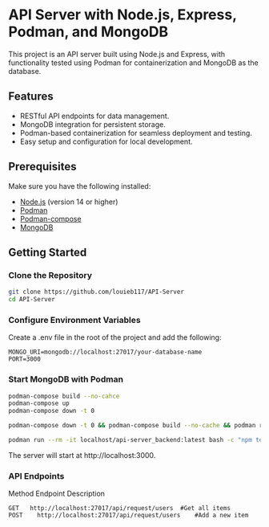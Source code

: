 # API Server with Node.js, Express, Podman, and MongoDB

This project is an API server built using Node.js and Express, with functionality tested using Podman for containerization and MongoDB as the database.

## Features

- RESTful API endpoints for data management.
- MongoDB integration for persistent storage.
- Podman-based containerization for seamless deployment and testing.
- Easy setup and configuration for local development.

## Prerequisites

Make sure you have the following installed:

- [Node.js](https://nodejs.org/) (version 14 or higher)
- [Podman](https://podman.io/)
- [Podman-compose]()
- [MongoDB](https://www.mongodb.com/)

## Getting Started

### Clone the Repository

```bash
git clone https://github.com/louieb117/API-Server
cd API-Server
```

### Configure Environment Variables
Create a .env file in the root of the project and add the following:

```env
MONGO_URI=mongodb://localhost:27017/your-database-name
PORT=3000
```
### Start MongoDB with Podman
```bash
podman-compose build --no-cahce
podman-compose up
podman-compose down -t 0

podman-compose down -t 0 && podman-compose build --no-cache && podman run --rm -it localhost/api-server_backend:latest bash -c "npm test" 

podman run --rm -it localhost/api-server_backend:latest bash -c "npm test" 
```

The server will start at http://localhost:3000.

### API Endpoints
Method	Endpoint	Description
```http
GET	  http://localhost:27017/api/request/users	#Get all items
POST	http://localhost:27017/api/request/users	#Add a new item
```
